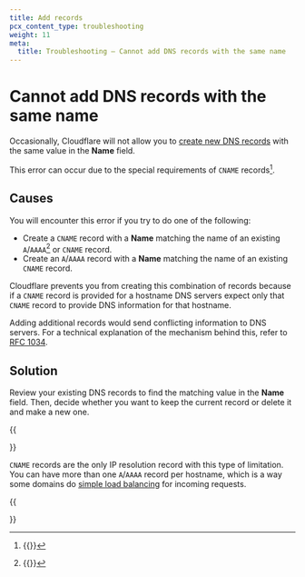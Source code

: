 ```yaml
---
title: Add records
pcx_content_type: troubleshooting
weight: 11
meta:
  title: Troubleshooting — Cannot add DNS records with the same name
---
```


# Cannot add DNS records with the same name

Occasionally, Cloudflare will not allow you to [create new DNS records](/dns/manage-dns-records/how-to/create-dns-records/#create-dns-records) with the same value in the **Name** field.

This error can occur due to the special requirements of `CNAME` records[^1].

## Causes

You will encounter this error if you try to do one of the following:

- Create a `CNAME` record with a **Name** matching the name of an existing `A`/`AAAA`[^2] or `CNAME` record.
- Create an `A`/`AAAA` record with a **Name** matching the name of an existing `CNAME` record.

Cloudflare prevents you from creating this combination of records because if a `CNAME` record is provided for a hostname DNS servers expect only that `CNAME` record to provide DNS information for that hostname. 

Adding additional records would send conflicting information to DNS servers. For a technical explanation of the mechanism behind this, refer to [RFC 1034](https://www.rfc-editor.org/rfc/rfc1034).

## Solution

Review your existing DNS records to find the matching value in the **Name** field. Then, decide whether you want to keep the current record or delete it and make a new one.

{{<Aside type="note">}}

`CNAME` records are the only IP resolution record with this type of limitation. You can have more than one `A`/`AAAA` record per hostname, which is a way some domains do [simple load balancing](/dns/manage-dns-records/how-to/round-robin-dns/) for incoming requests.

{{</Aside>}}

[^1]: {{<render file="_cname-definition.md">}}
[^2]: {{<render file="_a-aaaa-definition.md">}}